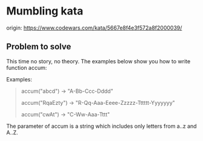# Mumbling kata

origin: https://www.codewars.com/kata/5667e8f4e3f572a8f2000039/

## Problem to solve
This time no story, no theory. The examples below show you how to write function accum:

Examples:
> accum("abcd") -> "A-Bb-Ccc-Dddd"
> 
> accum("RqaEzty") -> "R-Qq-Aaa-Eeee-Zzzzz-Tttttt-Yyyyyyy"
> 
> accum("cwAt") -> "C-Ww-Aaa-Tttt"
> 

The parameter of accum is a string which includes only letters from a..z and A..Z.

